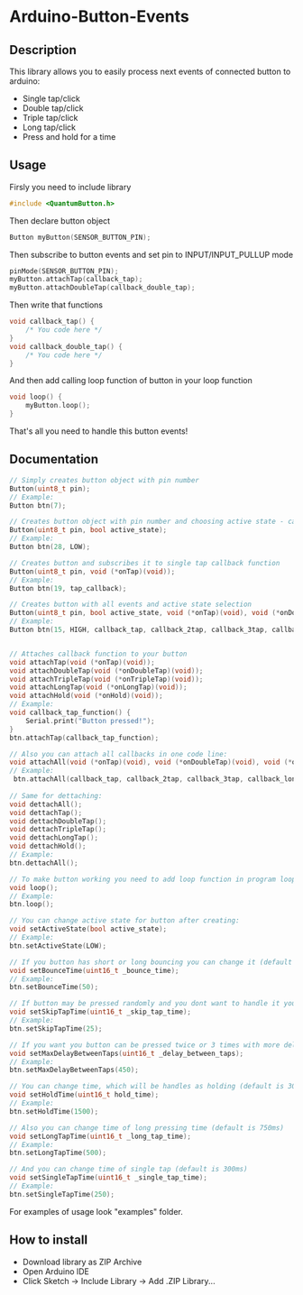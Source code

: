 # Arduino-Button-Events
## Description

This library allows you to easily process next events of connected button to arduino:
- Single tap/click
- Double tap/click
- Triple tap/click
- Long tap/click
- Press and hold for a time

## Usage

Firsly you need to include library
```c++
#include <QuantumButton.h>
```

Then declare button object
```c++
Button myButton(SENSOR_BUTTON_PIN);
```

Then subscribe to button events and set pin to INPUT/INPUT_PULLUP mode
```c++
pinMode(SENSOR_BUTTON_PIN);
myButton.attachTap(callback_tap);
myButton.attachDoubleTap(callback_double_tap);
```

Then write that functions
```c++
void callback_tap() {
    /* You code here */
}
void callback_double_tap() {
    /* You code here */
}
```

And then add calling loop function of button in your loop function
```c++
void loop() {
    myButton.loop();
}
```

That's all you need to handle this button events!

## Documentation

```c++
// Simply creates button object with pin number
Button(uint8_t pin);
// Example:
Button btn(7);

// Creates button object with pin number and choosing active state - can be used if your button gets you LOW when it's pressed
Button(uint8_t pin, bool active_state);
// Example:
Button btn(28, LOW);

// Creates button and subscribes it to single tap callback function
Button(uint8_t pin, void (*onTap)(void));
// Example:
Button btn(19, tap_callback);

// Creates button with all events and active state selection
Button(uint8_t pin, bool active_state, void (*onTap)(void), void (*onDoubleTap)(void), void (*onTripleTap)(void), void (*onLongTap)(void), void (*onHold)(void));
// Example:
Button btn(15, HIGH, callback_tap, callback_2tap, callback_3tap, callback_longtap, callback_hold);


// Attaches callback function to your button
void attachTap(void (*onTap)(void));
void attachDoubleTap(void (*onDoubleTap)(void));
void attachTripleTap(void (*onTripleTap)(void));
void attachLongTap(void (*onLongTap)(void));
void attachHold(void (*onHold)(void));
// Example:
void callback_tap_function() {
    Serial.print("Button pressed!");
}
btn.attachTap(callback_tap_function);

// Also you can attach all callbacks in one code line:
void attachAll(void (*onTap)(void), void (*onDoubleTap)(void), void (*onTripleTap)(void), void (*onLongTap)(void), void (*onHold)(void));
// Example:
 btn.attachAll(callback_tap, callback_2tap, callback_3tap, callback_longtap, callback_hold);
 
// Same for dettaching:
void dettachAll();
void dettachTap();
void dettachDoubleTap();
void dettachTripleTap();
void dettachLongTap();
void dettachHold();
// Example:
btn.dettachAll();

// To make button working you need to add loop function in program loop
void loop();
// Example:
btn.loop();

// You can change active state for button after creating:
void setActiveState(bool active_state);
// Example:
btn.setActiveState(LOW);

// If you button has short or long bouncing you can change it (default value is 30ms)
void setBounceTime(uint16_t _bounce_time);
// Example:
btn.setBounceTime(50);

// If button may be pressed randomly and you dont want to handle it you can change skip tap time value (default is 5ms)
void setSkipTapTime(uint16_t _skip_tap_time);
// Example:
btn.setSkipTapTime(25);

// If you want you button can be pressed twice or 3 times with more delays between presses you can increate MaxDelayBetweenTaps value (default is 300ms, so if you press button, wait 250ms and press it again it will be double click, if you press button, wait half a second and press it again it will be 2 different single clicks)
void setMaxDelayBetweenTaps(uint16_t _delay_between_taps);
// Example:
btn.setMaxDelayBetweenTaps(450);

// You can change time, which will be handles as holding (default is 3000ms)
void setHoldTime(uint16_t hold_time);
// Example:
btn.setHoldTime(1500);

// Also you can change time of long pressing time (default is 750ms)
void setLongTapTime(uint16_t _long_tap_time);
// Example:
btn.setLongTapTime(500);

// And you can change time of single tap (default is 300ms)
void setSingleTapTime(uint16_t _single_tap_time);
// Example:
btn.setSingleTapTime(250);
```

For examples of usage look "examples" folder.

## How to install

* Download library as ZIP Archive
* Open Arduino IDE
* Click Sketch -> Include Library -> Add .ZIP Library...
